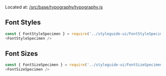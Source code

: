 Located at: [/src/base/typography/typography.js](https://github.com/wearethescenery/ether-system-react/blob/master/src/base/typography/typography.js)

## Font Styles
```js noeditor
const { FontStyleSpecimen } = require('../styleguide-ui/FontStyleSpecimen');
<FontStyleSpecimen />
```

## Font Sizes
```js noeditor
const { FontSizeSpecimen } = require('../styleguide-ui/FontSizeSpecimen');
<FontSizeSpecimen />
```
